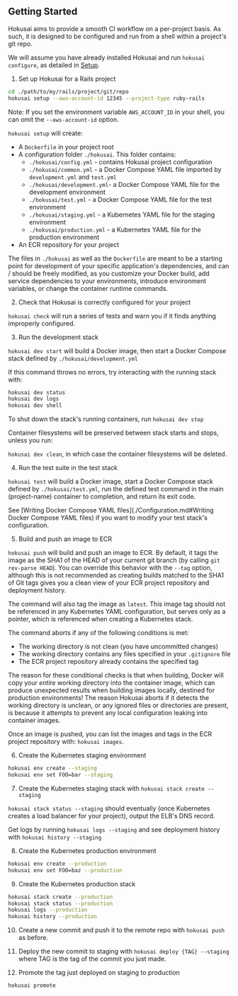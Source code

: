 ## Getting Started

Hokusai aims to provide a smooth CI workflow on a per-project basis.  As such, it is designed to be configured and run from a shell within a project's git repo.

We will assume you have already installed Hokusai and run `hokusai configure`, as detailed in [Setup](#Setup).

1) Set up Hokusai for a Rails project
  ```bash
  cd ./path/to/my/rails/project/git/repo
  hokusai setup --aws-account-id 12345 --project-type ruby-rails
  ```

  Note: If you set the environment variable `AWS_ACCOUNT_ID` in your shell, you can omit the `--aws-account-id` option.

  `hokusai setup` will create:
  - A `Dockerfile` in your project root
  - A configuration folder `./hokusai`.  This folder contains:
      * `./hokusai/config.yml` - contains Hokusai project configuration
      * `./hokusai/common.yml` - a Docker Compose YAML file imported by `development.yml` and `test.yml`
      * `./hokusai/development.yml`- a Docker Compose YAML file for the development environment
      * `./hokusai/test.yml` - a Docker Compose YAML file for the test environment
      * `./hokusai/staging.yml` - a Kubernetes YAML file for the staging environment
      * `./hokusai/production.yml` - a Kubernetes YAML file for the production environment
  - An ECR repository for your project

  The files in `./hokusai` as well as the `Dockerfile` are meant to be a starting point for development of your specific application's dependencies, and can / should be freely modified, as you customize your Docker build, add service dependencies to your environments, introduce environment variables, or change the container runtime commands.

2) Check that Hokusai is correctly configured for your project

  `hokusai check` will run a series of tests and warn you if it finds anything improperly configured.

3) Run the development stack

  `hokusai dev start` will build a Docker image, then start a Docker Compose stack defined by `./hokusai/development.yml`

  If this command throws no errors, try interacting with the running stack with:

  ```bash
  hokusai dev status
  hokusai dev logs
  hokusai dev shell
  ```

  To shut down the stack's running containers, run `hokusai dev stop`

  Container filesystems will be preserved between stack starts and stops, unless you run:

  `hokusai dev clean`, in which case the container filesystems will be deleted.


4) Run the test suite in the test stack

  `hokusai test` will build a Docker image, start a Docker Compose stack defined by `./hokusai/test.yml`, run the defined test command in the main (project-name) container to completion, and return its exit code.

  See [Writing Docker Compose YAML files](./Configuration.md#Writing Docker Compose YAML files) if you want to modify your test stack's configuration.

5) Build and push an image to ECR

  `hokusai push` will build and push an image to ECR.  By default, it tags the image as the SHA1 of the HEAD of your current git branch (by calling `git rev-parse HEAD`).  You can override this behavior with the `--tag` option, although this is not recommended as creating builds matched to the SHA1 of Git tags gives you a clean view of your ECR project repository and deployment history.

  The command will also tag the image as `latest`.  This image tag should not be referenced in any Kubernetes YAML configuration, but serves only as a pointer, which is referenced when creating a Kubernetes stack.

  The command aborts if any of the following conditions is met:
  - The working directory is not clean (you have uncommitted changes)
  - The working directory contains any files specified in your `.gitignore` file
  - The ECR project repository already contains the specified tag

  The reason for these conditional checks is that when building, Docker will copy your _entire_ working directory into the container image, which can produce unexpected results when building images locally, destined for production environments!  The reason Hokusai aborts if it detects the working directory is unclean, or any ignored files or directories are present, is because it attempts to prevent any local configuration leaking into container images.

  Once an image is pushed, you can list the images and tags in the ECR project repository with: `hokusai images`.

6) Create the Kubernetes staging environment
  ```bash
  hokusai env create --staging
  hokusai env set FOO=bar --staging
  ```

7) Create the Kubernetes staging stack with `hokusai stack create --staging`

  `hokusai stack status --staging` should eventually (once Kubernetes creates a load balancer for your project), output the ELB's DNS record.

  Get logs by running `hokusai logs --staging` and see deployment history with `hokusai history --staging`

8) Create the Kubernetes production environment

  ```bash
  hokusai env create --production
  hokusai env set FOO=baz --production
  ```

9) Create the Kubernetes production stack

  ```bash
  hokusai stack create --production
  hokusai stack status --production
  hokusai logs --production
  hokusai history --production
  ```

10) Create a new commit and push it to the remote repo with `hokusai push` as before.

11) Deploy the new commit to staging with `hokusai deploy {TAG} --staging` where TAG is the tag of the commit you just made.

12) Promote the tag just deployed on staging to production
  ```bash
  hokusai promote
  ```

